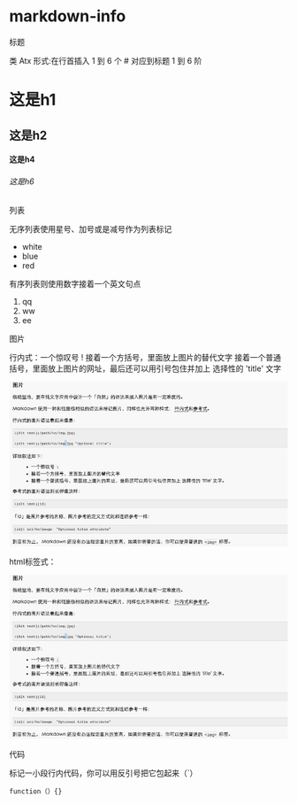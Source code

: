 # markdown-info

标题

类 Atx 形式:在行首插入 1 到 6 个 # 对应到标题 1 到 6 阶
# 这是h1
## 这是h2
#### 这是h4
###### 这是h6

列表

无序列表使用星号、加号或是减号作为列表标记

* white
* blue
* red

有序列表则使用数字接着一个英文句点

1. qq
2. ww
3. ee

图片

行内式：一个惊叹号 ! 
接着一个方括号，里面放上图片的替代文字
接着一个普通括号，里面放上图片的网址，最后还可以用引号包住并加上 选择性的 'title' 文字

![测试图片](87D7.png)

html标签式：

<img src="87D7.png" alt="测试图片" /> 

代码

标记一小段行内代码，你可以用反引号把它包起来（`）

```
function（）{}
```